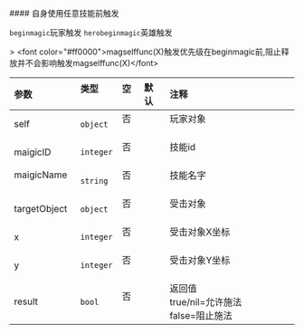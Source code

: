 #### 自身使用任意技能前触发

`beginmagic`玩家触发
`herobeginmagic`英雄触发

&gt; &lt;font color="#ff0000"&gt;magselffunc(X)触发优先级在beginmagic前,阻止释放并不会影响触发magselffunc(X)&lt;/font&gt;

| 参数         | 类型      | 空   | 默认 | 注释                                          |
| :----------- | :-------- | :--- | :--- | :-------------------------------------------- |
| self         | `object`  | 否   |      | 玩家对象                                      |
| maigicID     | `integer` | 否   |      | 技能id                                        |
| maigicName   | `string`  | 否   |      | 技能名字                                      |
| targetObject | `object`  | 否   |      | 受击对象                                      |
| x            | `integer` | 否   |      | 受击对象X坐标                                 |
| y            | `integer` | 否   |      | 受击对象Y坐标                                 |
| result       | `bool`    | 否   |      | 返回值<br />true/nil=允许施法<br />false=阻止施法 |

